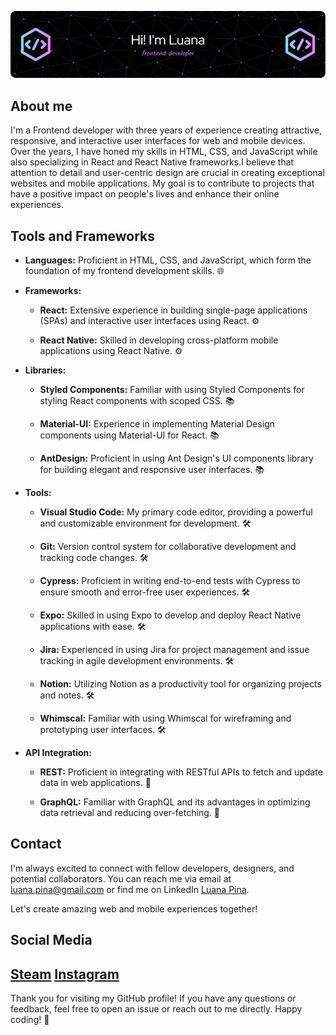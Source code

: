 ![Header](./github-header-image.png)

## About me

I'm a Frontend developer with three years of experience creating attractive, responsive, and interactive user interfaces for web and mobile devices. Over the years, I have honed my skills in HTML, CSS, and JavaScript while also specializing in React and React Native frameworks.I believe that attention to detail and user-centric design are crucial in creating exceptional websites and mobile applications. My goal is to contribute to projects that have a positive impact on people's lives and enhance their online experiences.

## Tools and Frameworks

- **Languages:** Proficient in HTML, CSS, and JavaScript, which form the foundation of my frontend development skills. 🌐

- **Frameworks:**

  - **React:** Extensive experience in building single-page applications (SPAs) and interactive user interfaces using React. ⚙️

  - **React Native:** Skilled in developing cross-platform mobile applications using React Native. ⚙️

- **Libraries:**

  - **Styled Components:** Familiar with using Styled Components for styling React components with scoped CSS. 📚

  - **Material-UI:** Experience in implementing Material Design components using Material-UI for React. 📚

  - **AntDesign:** Proficient in using Ant Design's UI components library for building elegant and responsive user interfaces. 📚

- **Tools:**

  - **Visual Studio Code:** My primary code editor, providing a powerful and customizable environment for development. 🛠️

  - **Git:** Version control system for collaborative development and tracking code changes. 🛠️

  - **Cypress:** Proficient in writing end-to-end tests with Cypress to ensure smooth and error-free user experiences. 🛠️

  - **Expo:** Skilled in using Expo to develop and deploy React Native applications with ease. 🛠️

  - **Jira:** Experienced in using Jira for project management and issue tracking in agile development environments. 🛠️

  - **Notion:** Utilizing Notion as a productivity tool for organizing projects and notes. 🛠️

  - **Whimscal:** Familiar with using Whimscal for wireframing and prototyping user interfaces. 🛠️

- **API Integration:**

  - **REST:** Proficient in integrating with RESTful APIs to fetch and update data in web applications. 🔌

  - **GraphQL:** Familiar with GraphQL and its advantages in optimizing data retrieval and reducing over-fetching. 🔌


## Contact

I'm always excited to connect with fellow developers, designers, and potential collaborators. You can reach me via email at [luana.pina@gmail.com](mailto:luana.pina@gmail.com) or find me on LinkedIn [Luana Pina](https://www.linkedin.com/in/luana-pina-1247891a1/).

Let's create amazing web and mobile experiences together!

## Social Media

[Steam](https://steamcommunity.com/id/constaxi)
[Instagram](https://www.instagram.com/luana_pina)
---

Thank you for visiting my GitHub profile! If you have any questions or feedback, feel free to open an issue or reach out to me directly. Happy coding! 🚀
